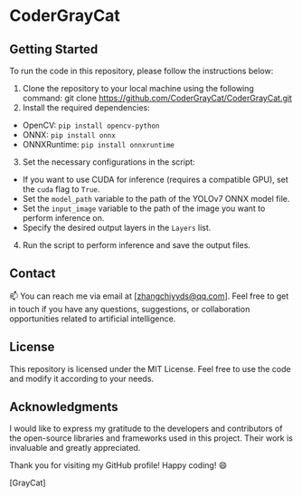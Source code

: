 # CoderGrayCat

## Getting Started
To run the code in this repository, please follow the instructions below:

1. Clone the repository to your local machine using the following command:
   git clone https://github.com/CoderGrayCat/CoderGrayCat.git
2. Install the required dependencies:
- OpenCV: `pip install opencv-python`
- ONNX: `pip install onnx`
- ONNXRuntime: `pip install onnxruntime`
3. Set the necessary configurations in the script:
- If you want to use CUDA for inference (requires a compatible GPU), set the `cuda` flag to `True`.
- Set the `model_path` variable to the path of the YOLOv7 ONNX model file.
- Set the `input_image` variable to the path of the image you want to perform inference on.
- Specify the desired output layers in the `Layers` list.
4. Run the script to perform inference and save the output files.

## Contact
📫 You can reach me via email at [zhangchiyyds@qq.com]. Feel free to get in touch if you have any questions, suggestions, or collaboration opportunities related to artificial intelligence.

## License
This repository is licensed under the MIT License. Feel free to use the code and modify it according to your needs.

## Acknowledgments
I would like to express my gratitude to the developers and contributors of the open-source libraries and frameworks used in this project. Their work is invaluable and greatly appreciated.

Thank you for visiting my GitHub profile! Happy coding! 😄

[GrayCat]
